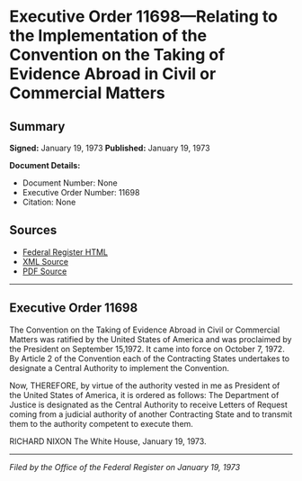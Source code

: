 # Executive Order 11698—Relating to the Implementation of the Convention on the Taking of Evidence Abroad in Civil or Commercial Matters

## Summary

**Signed:** January 19, 1973
**Published:** January 19, 1973

**Document Details:**
- Document Number: None
- Executive Order Number: 11698
- Citation: None

## Sources
- [Federal Register HTML](https://www.presidency.ucsb.edu/documents/executive-order-11698-relating-the-implementation-the-convention-the-taking-evidence)
- [XML Source](None)
- [PDF Source](None)

---

## Executive Order 11698

The Convention on the Taking of Evidence Abroad in Civil or Commercial Matters was ratified by the United States of America and was proclaimed by the President on September 15,1972. It came into force on October 7, 1972. By Article 2 of the Convention each of the Contracting States undertakes to designate a Central Authority to implement the Convention.

Now, THEREFORE, by virtue of the authority vested in me as President of the United States of America, it is ordered as follows:
The Department of Justice is designated as the Central Authority to receive Letters of Request coming from a judicial authority of another Contracting State and to transmit them to the authority competent to execute them.

RICHARD NIXON
The White House,
January 19, 1973.

---

*Filed by the Office of the Federal Register on January 19, 1973*
